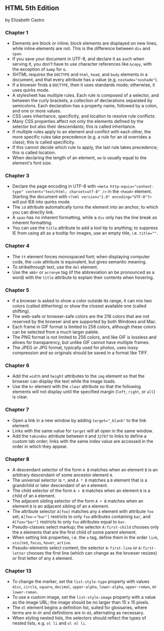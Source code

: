 ## HTML 5th Edition

by Elizabeth Castro

### Chapter 1
* Elements are block or inline; block elements are displayed on new lines, while inline elements are not. This is the difference between `div` and `span`.
* If you save your document in UTF-8, and declare it as such when serving it, you don't have to use character references like `&copy`, with the exception of `&amp` for `&`.
* XHTML requires the `DOCTYPE` and `html`, `head`, and `body` elements in a document, and that every attribute has a value (e.g. `noshade="noshade"`).
* If a browser finds a `DOCTYPE`, then it uses standards mode; otherwise, it uses quirks mode.
* A stylesheet has multiple rules. Each rule is composed of a selector, and between the curly brackets, a collection of declarations separated by semicolons. Each declaration has a property name, followed by a colon, and one or more values.
* CSS uses inheritance, specificity, and location to resolve rule conflicts:
* Many CSS properties affect not only the elements defined by the selector but also their descendants; this is called inheritance.
* If multiple rules apply to an element and conflict with each other, the more specific rules take precedence (e.g. a rule for an id overrides a class); this is called specificity.
* If this cannot decide which rule to apply, the last rule takes precedence; this is called location.
* When declaring the length of an element, `em` is usually equal to the element's font size.

### Chapter 3
* Declare the page encoding in UTF-8 with `<meta http-equiv="content-type" content="text/html; charset=utf-8" />` in the `<head>` element. Starting the document with `<?xml version="1.0" encoding="UTF-8"?>` will put IE6 into quirks mode.
* The `id` attribute automatically turns the element into an anchor, to which you can directly link.
* A `span` has no inherent formatting, while a `div` only has the line break as inherent formatting.
* You can use the `title` attribute to add a tool tip to anything; to suppress IE from using alt as a tooltip for images, use an empty title, i.e. `title=""`.

### Chapter 4
* The `tt` element forces monospaced font; when displaying computer code, the `code` attribute is equivalent, but gives semantic meaning.
* To strikethrough text, use the `del` element.
* Use the `abbr` or `acronym` tag (if the abbreviation an be pronounced as a word) with the `title` attribute to explain their contents when hovering.

### Chapter 5
* If a browser is asked to show a color outside its range, it can mix two colors (called ditherhing) or show the closest available one (called shifting).
* The web-safe or browser-safe colors are the 216 colors that are not reserved by the browser and are supported by both Windows and Mac.
* Each frame in GIF format is limited to 256 colors, although these colors can be selected from a much larger palete.
* The PNG format is not limited to 256 colors, and like GIF is lossless and allows for transparency, but unlike GIF cannot have multiple frames.
* The JPEG or JPG format, typically used for photos, uses lossy compression and so originals should be saved in a format like TIFF.

### Chapter 6
* Add the `width` and `height` attributes to the `img` element so that the browser can display the text while the image loads.
* Use the `br` element with the `clear` attribute so that the following elements will not display until the specified margin (`left`, `right`, or `all`) is clear.

### Chapter 7
* Open a link in a new window by adding `target="_blank"` to the link element.
* Links with the same value for `target` will all open in the same window.
* Add the `tabindex` attribute between `0` and `32767` to links to define a custom tab order; links with the same index value are accessed in the order in which they appear.

### Chapter 8
* A descendant selector of the form `A B` matches when an element `B` is an arbitrary descendant of some ancestor element `A`. 
* The universal selector is `*`, and `A * B` matches a `B` element that is a grandchild or later descendant of an `A` element.
* The child selector of the form `A > B` matches when an element `B` is a child of an `A` element.
* The adjacent sibling selector of the form `A + B` matches when an element `B` is an adjacent sibling of an `A` element.
* The attribute selector `A[foo]` matches any `A` element with attribute `foo` set; `A[foo~="bar"]` restricts to only `foo` attributes containing `bar`, and `A[foo="bar"]` restricts to only `foo` attributes equal to `bar`.
* Pseudo-classes select markup; the selector `A:first-child` chooses only the `A` elements that are the first child of some parent element.
* When setting link properties, i.e. the `a` tag, define them in the order `link`, `visited`, `focus`, `hover`, `active`.
* Pseudo-elements select content; the selector `A:first-line` or `A:first-letter` chooses the first line (which can change as the browser resizes) or first letter of any `A` element.

### Chapter 13
* To change the marker, set the `list-style-type` property with values `disc`, `circle`, `square`, `decimal`, `upper-alpha`, `lower-alpha`, `upper-roman`, or `lower-roman`.
* To use a custom image, set the `list-style-image` property with a value as the image URL; the image should be no larger than 15 x 15 pixels.
* The `dl` element begins a definition list, suited for glossaries, where terms are in `dt` and definitions are in `dd`, alternating as necessary.
* When styling nested lists, the selectors should reflect the types of nested lists, e.g. `ol li` and `ol ol li`.

